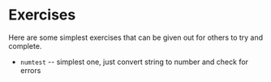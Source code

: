 # Exercises

Here are some simplest exercises that can be given out for others to try and
complete.

- `numtest` -- simplest one, just convert string to number and check for errors
